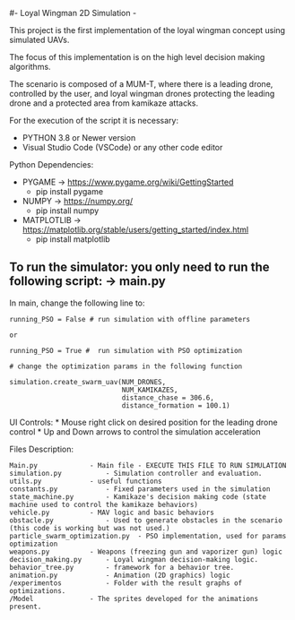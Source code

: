 #- Loyal Wingman 2D Simulation - 

This project is the first implementation of the loyal wingman concept using simulated UAVs. 

The focus of this implementation is on the high level decision making algorithms.

The scenario is composed of a MUM-T, where there is a leading drone, controlled by the user, and loyal wingman drones protecting the leading drone and a protected area from kamikaze attacks.

For the execution of the script it is necessary:

- PYTHON 3.8 or Newer version
- Visual Studio Code (VSCode) or any other code editor

Python Dependencies: 

- PYGAME -> https://www.pygame.org/wiki/GettingStarted
	- pip install pygame
- NUMPY -> https://numpy.org/
	- pip install numpy
- MATPLOTLIB -> https://matplotlib.org/stable/users/getting_started/index.html
 	- pip install matplotlib	


## To run the simulator: you only need to run the following script: -> main.py

In main, change the following line to:

	running_PSO = False # run simulation with offline parameters

	or
	
	running_PSO = True #  run simulation with PSO optimization
	
	# change the optimization params in the following function
	
	simulation.create_swarm_uav(NUM_DRONES, 
                                NUM_KAMIKAZES, 
                                distance_chase = 306.6,
                                distance_formation = 100.1)

UI Controls: 
	* Mouse right click on desired position for the leading drone control
	* Up and Down arrows to control the simulation acceleration 

Files Description:
 
	Main.py 	 		- Main file - EXECUTE THIS FILE TO RUN SIMULATION
	simulation.py			- Simulation controller and evaluation.
	utils.py 	 		- useful functions
	constants.py 	 		- Fixed parameters used in the simulation
	state_machine.py 		- Kamikaze's decision making code (state machine used to control the kamikaze behaviors)
	vehicle.py	 		- MAV logic and basic behaviors
	obstacle.py  	 		- Used to generate obstacles in the scenario (this code is working but was not used.)
	particle_swarm_optimization.py  - PSO implementation, used for params optimization
	weapons.py	 		- Weapons (freezing gun and vaporizer gun) logic
	decision_making.py 		- Loyal wingman decision-making logic.
	behavior_tree.py		- framework for a behavior tree.
	animation.py			- Animation (2D graphics) logic
	/experimentos			- Folder with the result graphs of optimizations.
	/Model 				- The sprites developed for the animations present.
	

